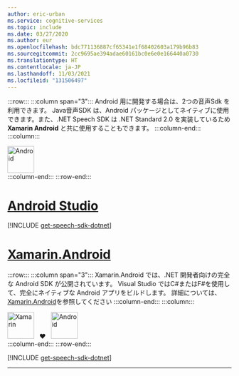 ```yaml
---
author: eric-urban
ms.service: cognitive-services
ms.topic: include
ms.date: 03/27/2020
ms.author: eur
ms.openlocfilehash: bdc771136887cf65341e1f68402603a179b96b83
ms.sourcegitcommit: 2cc9695ae394adae60161bc0e6e0e166440a0730
ms.translationtype: HT
ms.contentlocale: ja-JP
ms.lasthandoff: 11/03/2021
ms.locfileid: "131506497"
---
```

:::row:::
    :::column span="3":::
        Android 用に開発する場合は、2つの音声Sdk を利用できます。 Java音声SDK は、Android パッケージとしてネイティブに使用できます。また、.NET Speech SDK は .NET Standard 2.0 を実装しているため **Xamarin Android** と共に使用することもできます。
    :::column-end:::
    :::column:::
        <br>
        <div class="icon is-large">
            <img alt="Android" src="https://docs.microsoft.com/media/logos/logo_android.svg" width="60px">
        </div>
    :::column-end:::
:::row-end:::

# <a name="android-studio"></a>[Android Studio](#tab/android-studio)

[!INCLUDE [get-speech-sdk-dotnet](get-speech-sdk-java.md)]

# <a name="xamarinandroid"></a>[Xamarin.Android](#tab/android-xamarin)

:::row:::
    :::column span="3":::
        Xamarin.Android では、.NET 開発者向けの完全な Android SDK が公開されています。 Visual Studio ではC#またはF#を使用して、完全にネイティブな Android アプリをビルドします。 詳細については、<a href="/xamarin/android/" target="_blank">Xamarin.Android</a>を参照してください
    :::column-end:::
    :::column:::
        <br>
        <div class="icon is-large">
            <img alt="Xamarin" src="https://docs.microsoft.com/media/logos/logo_xamarin.svg" width="60px">
            &nbsp; ❤️ &nbsp;         <img alt="Android" src="https://docs.microsoft.com/media/logos/logo_android.svg" width="60px">
        </div>
    :::column-end:::
:::row-end:::

[!INCLUDE [get-speech-sdk-dotnet](get-speech-sdk-dotnet.md)]

---
